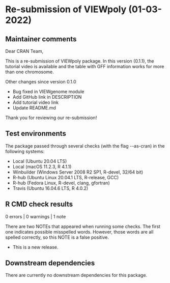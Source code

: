# Re-submission of VIEWpoly (01-03-2022)

## Maintainer comments

Dear CRAN Team,

This is a re-submission of VIEWpoly package. In this version (0.1.1), the tutorial video is available and the table with GFF information works for more than one chromosome.

Other changes since version 0.1.0

* Bug fixed in VIEWgenome module
* Add GitHub link in DESCRIPTION
* Add tutorial video link
* Update README.md

Thank you for reviewing our re-submission!

## Test environments 

The package passed through several checks (with the flag --as-cran) in the following systems:

- Local (Ubuntu 20.04 LTS)
- Local (macOS 11.2.3, R 4.1.1)
- Winbuilder (Windows Server 2008 R2 SP1, R-devel, 32/64 bit)
- R-hub (Ubuntu Linux 20.04.1 LTS, R-release, GCC)
- R-hub (Fedora Linux, R-devel, clang, gfortran)
- Travis (Ubuntu 16.04.6 LTS, R 4.0.2)

## R CMD check results

0 errors | 0 warnings | 1 note

There are two NOTEs that appeared when running some checks. The first one indicates possible misspelled words. However, those words are all spelled correctly, so this NOTE is a false positive.

* This is a new release.

## Downstream dependencies

There are currently no downstream dependencies for this package.